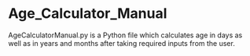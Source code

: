 # Age_Calculator_Manual

AgeCalculatorManual.py is a Python file which calculates age in days as well as in years and months after taking required inputs from the user.
